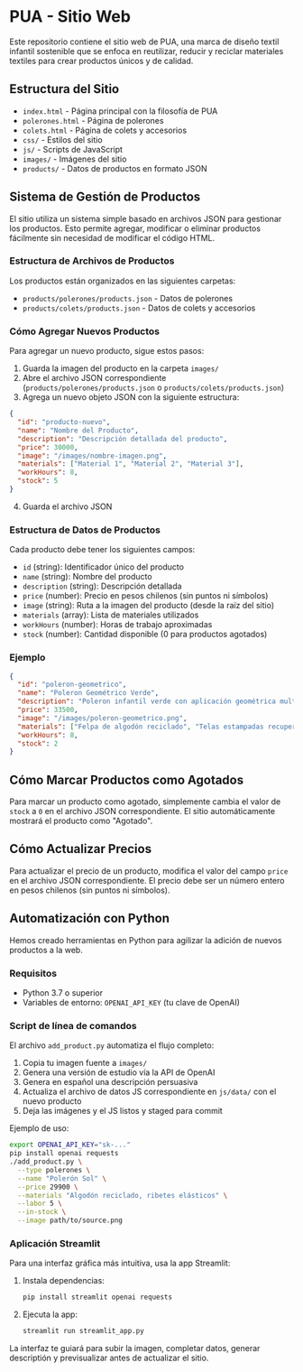 # PUA - Sitio Web

Este repositorio contiene el sitio web de PUA, una marca de diseño textil infantil sostenible que se enfoca en reutilizar, reducir y reciclar materiales textiles para crear productos únicos y de calidad.

## Estructura del Sitio

- `index.html` - Página principal con la filosofía de PUA
- `polerones.html` - Página de polerones
- `colets.html` - Página de colets y accesorios
- `css/` - Estilos del sitio
- `js/` - Scripts de JavaScript
- `images/` - Imágenes del sitio
- `products/` - Datos de productos en formato JSON

## Sistema de Gestión de Productos

El sitio utiliza un sistema simple basado en archivos JSON para gestionar los productos. Esto permite agregar, modificar o eliminar productos fácilmente sin necesidad de modificar el código HTML.

### Estructura de Archivos de Productos

Los productos están organizados en las siguientes carpetas:

- `products/polerones/products.json` - Datos de polerones
- `products/colets/products.json` - Datos de colets y accesorios

### Cómo Agregar Nuevos Productos

Para agregar un nuevo producto, sigue estos pasos:

1. Guarda la imagen del producto en la carpeta `images/`
2. Abre el archivo JSON correspondiente (`products/polerones/products.json` o `products/colets/products.json`)
3. Agrega un nuevo objeto JSON con la siguiente estructura:

```json
{
  "id": "producto-nuevo",
  "name": "Nombre del Producto",
  "description": "Descripción detallada del producto",
  "price": 30000,
  "image": "/images/nombre-imagen.png",
  "materials": ["Material 1", "Material 2", "Material 3"],
  "workHours": 8,
  "stock": 5
}
```

4. Guarda el archivo JSON

### Estructura de Datos de Productos

Cada producto debe tener los siguientes campos:

- `id` (string): Identificador único del producto
- `name` (string): Nombre del producto
- `description` (string): Descripción detallada
- `price` (number): Precio en pesos chilenos (sin puntos ni símbolos)
- `image` (string): Ruta a la imagen del producto (desde la raíz del sitio)
- `materials` (array): Lista de materiales utilizados
- `workHours` (number): Horas de trabajo aproximadas
- `stock` (number): Cantidad disponible (0 para productos agotados)

### Ejemplo

```json
{
  "id": "poleron-geometrico",
  "name": "Poleron Geométrico Verde",
  "description": "Poleron infantil verde con aplicación geométrica multicolor.",
  "price": 33500,
  "image": "/images/poleron-geometrico.png",
  "materials": ["Felpa de algodón reciclado", "Telas estampadas recuperadas", "Ribetes elásticos reciclados"],
  "workHours": 8,
  "stock": 2
}
```

## Cómo Marcar Productos como Agotados

Para marcar un producto como agotado, simplemente cambia el valor de `stock` a `0` en el archivo JSON correspondiente. El sitio automáticamente mostrará el producto como "Agotado".

## Cómo Actualizar Precios

Para actualizar el precio de un producto, modifica el valor del campo `price` en el archivo JSON correspondiente. El precio debe ser un número entero en pesos chilenos (sin puntos ni símbolos).

## Automatización con Python

Hemos creado herramientas en Python para agilizar la adición de nuevos productos a la web.

### Requisitos
- Python 3.7 o superior
- Variables de entorno: `OPENAI_API_KEY` (tu clave de OpenAI)

### Script de línea de comandos
El archivo `add_product.py` automatiza el flujo completo:
1. Copia tu imagen fuente a `images/`
2. Genera una versión de estudio vía la API de OpenAI
3. Genera en español una descripción persuasiva
4. Actualiza el archivo de datos JS correspondiente en `js/data/` con el nuevo producto
5. Deja las imágenes y el JS listos y staged para commit

Ejemplo de uso:
```bash
export OPENAI_API_KEY="sk-..."
pip install openai requests
./add_product.py \
  --type polerones \
  --name "Polerón Sol" \
  --price 29900 \
  --materials "Algodón reciclado, ribetes elásticos" \
  --labor 5 \
  --in-stock \
  --image path/to/source.png
```

### Aplicación Streamlit
Para una interfaz gráfica más intuitiva, usa la app Streamlit:
1. Instala dependencias:
   ```bash
   pip install streamlit openai requests
   ```
2. Ejecuta la app:
   ```bash
   streamlit run streamlit_app.py
   ```
La interfaz te guiará para subir la imagen, completar datos, generar descriptión y previsualizar antes de actualizar el sitio.

